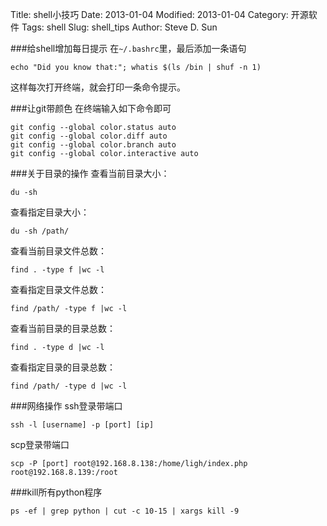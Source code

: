 Title: shell小技巧
Date: 2013-01-04
Modified: 2013-01-04
Category: 开源软件
Tags: shell
Slug: shell_tips
Author: Steve D. Sun


###给shell增加每日提示
在`~/.bashrc`里，最后添加一条语句

    echo "Did you know that:"; whatis $(ls /bin | shuf -n 1)

这样每次打开终端，就会打印一条命令提示。

###让git带颜色
在终端输入如下命令即可

    git config --global color.status auto
    git config --global color.diff auto
    git config --global color.branch auto
    git config --global color.interactive auto 

###关于目录的操作
查看当前目录大小：

    du -sh
查看指定目录大小：

    du -sh /path/
查看当前目录文件总数：

    find . -type f |wc -l
查看指定目录文件总数：

    find /path/ -type f |wc -l
查看当前目录的目录总数：

    find . -type d |wc -l
查看指定目录的目录总数：

    find /path/ -type d |wc -l

###网络操作
ssh登录带端口

    ssh -l [username] -p [port] [ip]

scp登录带端口

    scp -P [port] root@192.168.8.138:/home/ligh/index.php    root@192.168.8.139:/root

###kill所有python程序

    ps -ef | grep python | cut -c 10-15 | xargs kill -9
